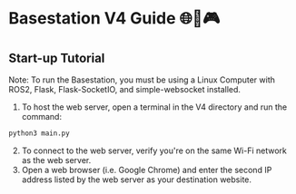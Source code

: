# Basestation V4 Guide 🌐📡🎮

## Start-up Tutorial
Note: To run the Basestation, you must be using a Linux Computer with ROS2, Flask, Flask-SocketIO, and simple-websocket installed.
1. To host the web server, open a terminal in the V4 directory and run the command:
```bash
python3 main.py
```
2. To connect to the web server, verify you're on the same Wi-Fi network as the web server.
3. Open a web browser (i.e. Google Chrome) and enter the second IP address listed by the web server as your destination website.
